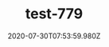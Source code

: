 ---
title: test-779
date: 2020-07-30T07:53:59.980Z
banner_subcontent: asdfsf
category: Support services
focus: Developing policy and practice
role: Champion or advocate
organisation_size: Medium (50-249 employees)
industry: Manufacturing
content: Lorem ipsum dolor sit amet, consectetur adipiscing elit, sed do eiusmod tempor incididunt ut labore et dolore magna aliqua. Ut enim ad minim veniam, quis nostrud exercitation ullamco laboris nisi ut aliquip ex ea commodo consequat. Duis aute irure dolor in reprehenderit in voluptate velit esse cillum dolore eu fugiat nulla pariatur. Excepteur sint occaecat cupidatat non proident, sunt in culpa qui officia deserunt mollit anim id est laborum.
---